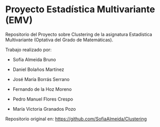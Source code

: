 # Proyecto Estadística Multivariante (EMV)
Repositorio del Proyecto sobre Clustering de la asignatura Estadística Multivariante (Optativa del Grado de Matemáticas).

Trabajo realizado por:

- Sofía Almeida Bruno

- Daniel Bolaños Martínez

- José María Borrás Serrano

- Fernando de la Hoz Moreno

- Pedro Manuel Flores Crespo

- María Victoria Granados Pozo

Repositorio original en: https://github.com/SofiaAlmeida/Clustering
